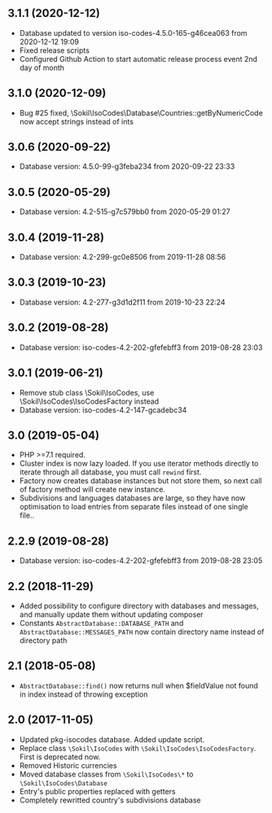 ## 3.1.1 (2020-12-12)
* Database updated to version iso-codes-4.5.0-165-g46cea063 from 2020-12-12 19:09
* Fixed release scripts
* Configured Github Action to start automatic release process event 2nd day of month

## 3.1.0 (2020-12-09)
* Bug #25 fixed, \Sokil\IsoCodes\Database\Countries::getByNumericCode now accept strings instead of ints

## 3.0.6 (2020-09-22)
* Database version: 4.5.0-99-g3feba234 from 2020-09-22 23:33

## 3.0.5 (2020-05-29)
* Database version: 4.2-515-g7c579bb0 from 2020-05-29 01:27

## 3.0.4 (2019-11-28)
* Database version: 4.2-299-gc0e8506 from 2019-11-28 08:56

## 3.0.3 (2019-10-23)
* Database version: 4.2-277-g3d1d2f11 from 2019-10-23 22:24

## 3.0.2 (2019-08-28)
* Database version: iso-codes-4.2-202-gfefebff3 from 2019-08-28 23:03

## 3.0.1 (2019-06-21)
* Remove stub class \Sokil\IsoCodes, use \Sokil\IsoCodes\IsoCodesFactory instead
* Database version: iso-codes-4.2-147-gcadebc34

## 3.0 (2019-05-04)
* PHP >=7.1 required.
* Cluster index is now lazy loaded. If you use iterator methods directly to iterate through all database, 
  you must call `rewind` first.
* Factory now creates database instances but not store them, so next call of factory method will create new instance.
* Subdivisions and languages databases are large, so they have now optimisation to load entries from separate files instead of one single file..

## 2.2.9 (2019-08-28)
* Database version: iso-codes-4.2-202-gfefebff3 from 2019-08-28 23:05

## 2.2 (2018-11-29)
* Added possibility to configure directory with databases and messages, and manually update them without updating composer 
* Constants `AbstractDatabase::DATABASE_PATH` and `AbstractDatabase::MESSAGES_PATH` now contain directory name instead of directory path

## 2.1 (2018-05-08)
* `AbstractDatabase::find()` now returns null when $fieldValue not found in index instead of throwing exception 

## 2.0 (2017-11-05)

* Updated pkg-isocodes database. Added update script.
* Replace class `\Sokil\IsoCodes` with `\Sokil\IsoCodes\IsoCodesFactory`. First is deprecated now.
* Removed Historic currencies
* Moved database classes from `\Sokil\IsoCodes\*` to `\Sokil\IsoCodes\Database`
* Entry's public properties replaced with getters
* Completely rewritted country's subdivisions database
